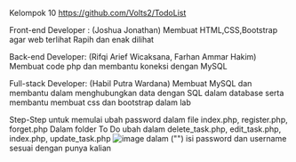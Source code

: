 Kelompok 10
https://github.com/Volts2/TodoList

Front-end Developer : (Joshua Jonathan)
Membuat HTML,CSS,Bootstrap agar web terlihat Rapih dan enak dilihat

Back-end Developer: (Rifqi Arief Wicaksana, Farhan Ammar Hakim)
Membuat code php dan membantu koneksi dengan MySQL 

Full-stack Developer: (Habil Putra Wardana)
Membuat MySQL dan membantu dalam menghubungkan data dengan SQL dalam database
serta membantu membuat css dan bootstrap dalam lab


Step-Step untuk memulai
ubah password dalam file index.php, register.php, forget.php
Dalam folder To Do 
ubah dalam delete_task.php, edit_task.php, index.php, update_task.php
![image](https://github.com/Volts2/TodoList/assets/124423370/eb974c8f-5439-456a-8e22-0e0cf42a35e3) 
dalam ("") isi password dan username sesuai dengan punya kalian
